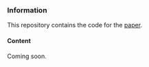 ### Information

This repository contains the code for the [paper](https://doi.org/10.53093/mephoj.1213893).

#### Content

Coming soon.
